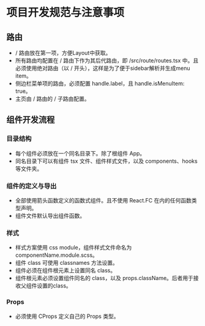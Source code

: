 # 项目开发规范与注意事项
## 路由
* / 路由放在第一项，方便Layout中获取。
* 所有路由均配置在 / 路由下作为其后代路由，即 /src/route/routes.tsx 中。且必须使用绝对路由（以 / 开头），这样是为了便于sidebar解析并生成menu item。
* 侧边栏菜单项的路由，必须配置 handle.label，且 handle.isMenuItem: true。
* 主页由 / 路由的 / 子路由配置。

## 组件开发流程
### 目录结构
* 每个组件必须放在一个同名目录下。除了根组件 App。
* 同名目录下可以有组件 tsx 文件、组件样式文件，以及 components、hooks 等文件夹。

### 组件的定义与导出
* 全部使用箭头函数定义的函数式组件。且不使用 React.FC 在内的任何函数类型声明。
* 组件文件默认导出组件函数。

### 样式
* 样式方案使用 css module，组件样式文件命名为 componentName.module.scss。
* 组件 class 可使用 classnames 方法设置。
* 组件必须在组件根元素上设置同名 class。
* 组件根元素必须设置组件同名的 class，以及 props.className。后者用于接收父组件设置的class。

### Props
* 必须使用 CProps 定义自己的 Props 类型。
